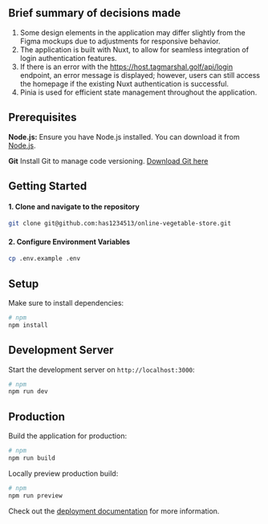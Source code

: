 ## Brief summary of decisions made
1. Some design elements in the application may differ slightly from the Figma mockups due to adjustments for responsive behavior.
2. The application is built with Nuxt, to allow for seamless integration of login authentication features.
3. If there is an error with the https://host.tagmarshal.golf/api/login endpoint, an error message is displayed; however, users can still access the homepage if the existing Nuxt authentication is successful.
4. Pinia is used for efficient state management throughout the application.


## Prerequisites

<b>Node.js:</b> Ensure you have Node.js installed. You can download it from [Node.js](https://nodejs.org/).

<b>Git</b>  Install Git to manage code versioning. [Download Git here](https://git-scm.com/)

## Getting Started

#### 1. Clone and navigate to the repository 

```bash
git clone git@github.com:has1234513/online-vegetable-store.git
```
#### 2. Configure Environment Variables

```bash
cp .env.example .env
```

## Setup

Make sure to install dependencies:

```bash
# npm
npm install
```

## Development Server

Start the development server on `http://localhost:3000`:

```bash
# npm
npm run dev
```

## Production

Build the application for production:

```bash
# npm
npm run build

```

Locally preview production build:

```bash
# npm
npm run preview

```

Check out the [deployment documentation](https://nuxt.com/docs/getting-started/deployment) for more information.

